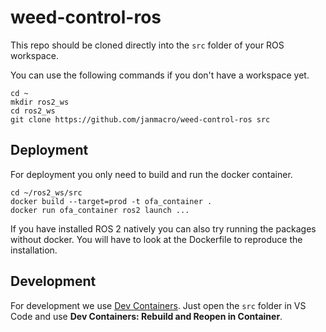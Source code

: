 # weed-control-ros

This repo should be cloned directly into the `src` folder of your ROS workspace.

You can use the following commands if you don't have a workspace yet.

```
cd ~
mkdir ros2_ws
cd ros2_ws
git clone https://github.com/janmacro/weed-control-ros src
```

## Deployment
For deployment you only need to build and run the docker container.

```
cd ~/ros2_ws/src
docker build --target=prod -t ofa_container .
docker run ofa_container ros2 launch ...
```

If you have installed ROS 2 natively you can also try running the packages without docker. You will have to look at the Dockerfile to reproduce the installation.


## Development
For development we use [Dev Containers](https://code.visualstudio.com/docs/devcontainers/containers). Just open the `src` folder in VS Code and use **Dev Containers: Rebuild and Reopen in Container**.